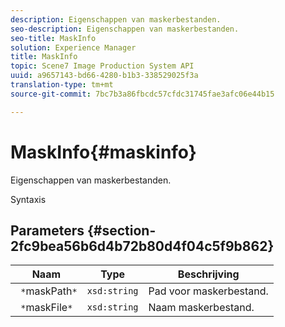 ```yaml
---
description: Eigenschappen van maskerbestanden.
seo-description: Eigenschappen van maskerbestanden.
seo-title: MaskInfo
solution: Experience Manager
title: MaskInfo
topic: Scene7 Image Production System API
uuid: a9657143-bd66-4280-b1b3-338529025f3a
translation-type: tm+mt
source-git-commit: 7bc7b3a86fbcdc57cfdc31745fae3afc06e44b15

---
```



# MaskInfo{#maskinfo}

Eigenschappen van maskerbestanden.

Syntaxis

## Parameters {#section-2fc9bea56b6d4b72b80d4f04c5f9b862}

| Naam | Type | Beschrijving |
|---|---|---|
| ` *`maskPath`*` | `xsd:string` | Pad voor maskerbestand. |
| ` *`maskFile`*` | `xsd:string` | Naam maskerbestand. |

